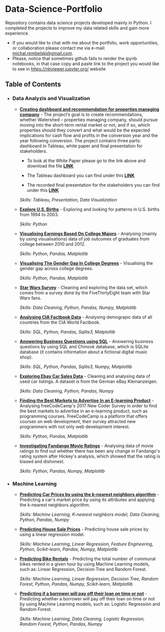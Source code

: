 # Data-Science-Portfolio
Repository contains data science projects developed mainly in Python. I completed the projects to improve my data related skills and gain more experience. 
- If you would like to chat with me about the portfolio, work opportunities, or collaboration please contact me via e-mail: michal.rembelski@gmail.com.
- Please, notice that sometimes github fails to render the ipynb notebooks, in that case copy and paste link to the project you would like to see in https://nbviewer.jupyter.org/ website

## Table of Contents
- ### Data Analyzis and Visualization

  - **[Creating dashboard and recommendation for properties managing company](https://github.com/MichalRem/Data-Science-Portfolio/blob/master/Watershed_White_Paper.docx)** - The project’s goal is to create recommendations, whether Watershed – properties managing company, should pursue moving into the short-term rental market or not, and if so, which properties should they convert and what would be the expected implications for cash flow and profits in the conversion year and the year following conversion. The project contains three parts: dashboard in Tableau, white paper and final presentation for stakeholders.

      - To look at the White Paper please go to the link above and download the file **[LINK](https://github.com/MichalRem/Data-Science-Portfolio/blob/master/Watershed_White_Paper.docx)**

      - The Tableau dashboard you can find under this **[LINK](https://public.tableau.com/profile/michal3816#!/vizhome/IncreasingRealEstateManagementProfitsHarnessingDataAnalytics/Dashboard1?publish=yes)**

      - The recorded final presentation for the stakeholders you can find under this **[LINK](https://www.screencast.com/t/tzSuytoO)**
  
    _Skills: Tableau, Presentation, Data Visualization_

  - **[Explore U.S. Births](https://github.com/MichalRem/Data-Science-Portfolio/blob/master/Explore%20U.S.%20Births.ipynb)** - Exploring and looking for patterns in U.S. births from 1994 to 2003.
  
    _Skills: Python_

  - **[Visualising Earnings Based On College Majors](https://github.com/MichalRem/Data-Science-Portfolio/blob/master/Visualizing%20Earnings%20Based%20On%20College%20Majors.ipynb)** - Analysing (mainly by using visualisations) data of job outcomes of graduates from college between 2010 and 2012. 
  
    _Skills: Python, Pandas, Matplotlib_
  
  - **[Visualising The Gender Gap In College Degrees](https://github.com/MichalRem/Data-Science-Portfolio/blob/master/Visualizing%20The%20Gender%20Gap%20In%20College%20Degrees.ipynb)** - Visualising the gender gap across college degrees. 
  
    _Skills: Python, Pandas, Matplotlib_
  
  - **[Star Wars Survey](https://github.com/MichalRem/Data-Science-Portfolio/blob/master/Star%20Wars%20Survey.ipynb)** - Cleaning and exploring the data set, which comes from a survey done by the FiveThirtyEight team with Star Wars fans. 
  
    _Skills: Data Cleaning, Python, Pandas, Numpy, Matplotlib_
  
  - **[Analysing CIA Factbook Data](https://github.com/MichalRem/Data-Science-Portfolio/blob/master/Analyzing%20CIA%20Factbook%20Data.ipynb)** - Analysing demograpic data of all countries from the CIA World Factbook.
  
    _Skills: SQL, Python, Pandas, Sqlite3, Matplotlib_
  
  - **[Answering Business Questions using SQL](https://github.com/MichalRem/Data-Science-Portfolio/blob/master/Answering%20Business%20Questions%20using%20SQL.ipynb)** - Answering business questions by using SQL and Chinook database, which is SQLite database (it contains information about a fictional digital music shop).
  
    _Skills: SQL, Python, Pandas, Sqlite3, Numpy, Matplotlib_
    
   - **[Exploring Ebay Car Sales Data](https://github.com/MichalRem/Data-Science-Portfolio/blob/master/Exploring%20Ebay%20Car%20Sales%20Data.ipynb)** - Cleaning and analysing data of used car listings. A dataset is from the German eBay Kleinanzeigen. 
   
      _Skills: Data Cleaning, Python, Pandas, Numpy_
   
   - **[Finding the Best Markets to Advertise In an E-learning Product](https://github.com/MichalRem/Data-Science-Portfolio/blob/master/Finding%20the%20Best%20Markets%20to%20Advertise%20In.ipynb)** - Analysing freeCodeCamp's 2017 New Coder Survey in order to find the best markets to advertise in an e-learning product, such as programming courses. FreeCodeCamp is a platform that offers courses on web development, their survey attracted new programmers with not only web development interest.

      _Skills: Python, Pandas, Matplotlib_
    
   - **[Investigating Fandango Movie Ratings](https://github.com/MichalRem/Data-Science-Portfolio/blob/master/Investigating%20Fandango%20Movie%20Ratings.ipynb)** - Analysing data of movie ratings to find out whether there has been any change in Fandango's rating system after Hickey's analysis, which showed that the rating is biased and dishonest.
   
      _Skills: Python, Pandas, Numpy, Matplotlib_
    
- ### Machine Learning

  - **[Predicting Car Prices by using the k-nearest neighbors algorithm](https://github.com/MichalRem/Data-Science-Portfolio/blob/master/Predicting%20Car%20Prices.ipynb)** - Predicting a car's market price by using its attributes and applying the k-nearest neighbors algorithm.
  
    _Skills: Machine Learning, K-nearest neighbors model, Data Cleaning, Python, Pandas, Numpy_
  
  - **[Predicting House Sale Prices](https://github.com/MichalRem/Data-Science-Portfolio/blob/master/Predicting%20House%20Sale%20Prices.ipynb)** - Predicting house sale prices by using a linear regression model.
  
    _Skills: Machine Learning, Linear Regression, Feature Engineering, Python, Scikit-learn, Pandas, Numpy, Matplotlib_
  
  - **[Predicting Bike Rentals](https://github.com/MichalRem/Data-Science-Portfolio/blob/master/Predicting%20Bike%20Rentals.ipynb)** - Predicting the total number of communal bikes rented in a given hour by using Machine Learning models, such as: Linear Regression, Decision Tree and Random Forest.
  
    _Skills: Machine Learning, Linear Regression, Decision Tree, Random Forest, Python, Pandas, Numpy, Scikit-learn, Matplotlib_

  - **[Predicting if a borrower will pay off their loan on time or not](https://github.com/MichalRem/Data-Science-Portfolio/blob/master/Predicting%20if%20a%20borrower%20will%20pay%20off%20their%20loan%20on%20time%20or%20not.ipynb)** - Predicting whether a borrower will pay off their loan on time or not by using Machine Learning models, such as: Logistic Regression and Random Forest.
  
    _Skills: Machine Learning, Data Cleaning, Logistic Regression, Random Forest, Python, Pandas, Numpy_

